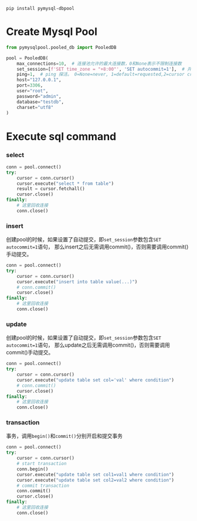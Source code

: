 ```shell script
pip install pymysql-dbpool
```

# Create Mysql Pool
```python
from pymysqlpool.pooled_db import PooledDB

pool = PooledDB(
    max_connections=10,  # 连接池允许的最大连接数，0和None表示不限制连接数
    set_session=[f'SET time_zone = "+8:00"', 'SET autocommit=1'],  # 开始会话前执行的命令列表。如：["set datestyle to …", "set time zone …"]
    ping=1,  # ping 探活。 0=None=never, 1=default=requested,2=cursor created, 4=query executed,7=always
    host="127.0.0.1",
    port=3306,
    user="root",
    password="admin",
    database="testdb",
    charset="utf8"
)
```
# Execute sql command
### select
```python
conn = pool.connect()
try:
    cursor = conn.cursor()
    cursor.execute("select * from table")
    result = cursor.fetchall()
    cursor.close()
finally:
    # 这里回收连接
    conn.close()
```
### insert
创建pool的时候，如果设置了自动提交，即`set_session`参数包含`SET autocommit=1`语句，
那么insert之后无需调用commit()，否则需要调用commit()手动提交。
```python
conn = pool.connect()
try:
    cursor = conn.cursor()
    cursor.execute("insert into table value(...)")
    # conn.commit()
    cursor.close()
finally:
    # 这里回收连接
    conn.close()
```

### update
创建pool的时候，如果设置了自动提交，即`set_session`参数包含`SET autocommit=1`语句，
那么update之后无需调用commit()，否则需要调用commit()手动提交。
```python
conn = pool.connect()
try:
    cursor = conn.cursor()
    cursor.execute("update table set col='val' where condition")
    # conn.commit()
    cursor.close()
finally:
    # 这里回收连接
    conn.close()
```

### transaction
事务，调用`begin()`和`commit()`分别开启和提交事务
```python
conn = pool.connect()
try:
    cursor = conn.cursor()
    # start transaction
    conn.begin()
    cursor.execute("update table set col1=val1 where condition")
    cursor.execute("update table set col2=val2 where condition")
    # commit transaction
    conn.commit()
    cursor.close()
finally:
    # 这里回收连接
    conn.close()
```


